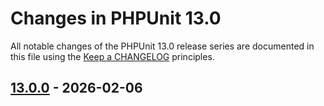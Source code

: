 # Changes in PHPUnit 13.0

All notable changes of the PHPUnit 13.0 release series are documented in this file using the [Keep a CHANGELOG](https://keepachangelog.com/) principles.

## [13.0.0] - 2026-02-06

[13.0.0]: https://github.com/sebastianbergmann/phpunit/compare/12.5...main

